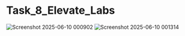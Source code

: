 # Task_8_Elevate_Labs

![Screenshot 2025-06-10 000902](https://github.com/user-attachments/assets/3cd12b8b-8d38-45b5-ac46-22e4b37c1eeb)
![Screenshot 2025-06-10 001314](https://github.com/user-attachments/assets/27f01c21-ca9b-4efe-9ab7-809998f7f97e)
